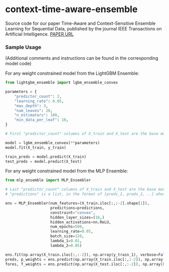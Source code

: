 # context-time-aware-ensemble
Source code for our paper Time-Aware and Context-Sensitive Ensemble Learning for Sequential Data, published by the journal IEEE Transactions on Artificial Intelligence.
[PAPER URL](https://doi.org/10.1109/TAI.2023.3319308)

### Sample Usage
(Additional comments and instructions can be found in the corresponding model code)

For any weight constrained model from the LightGBM Ensemble:

```python
from lightgbm_ensemble import lgbm_ensemble_convex

parameters = {
    "predictor_count": 2,
    "learning_rate": 0.05,
    "max_depth": 3,
    "num_leaves": 20,
    "n_estimators": 100,
    "min_data_per_leaf": 10,
}

# First "predictor_count" columns of X_train and X_test are the base model predictions

model = lgbm_ensemble_convex(**parameters)
model.fit(X_train, y_train)

train_preds = model.predict(X_train)
test_preds = model.predict(X_test)
```

For any weight constrained model from the MLP Ensemble:

```python
from mlp_ensemble import MLP_Ensembler

# Last "predictor_count" columns of X_train and X_test are the base model predictions
# "predictions" is a list, in the format of [preds_1, preds_2, ..] where preds_{i} are 1-D numpy arrays corresponding to base model predictions

ens = MLP_Ensembler(num_features=(X_train.iloc[:,:-2].shape[1]),
                    predictions=predictions,
                    constraint="convex",
                    hidden_layer_sizes=(16,)
                    hidden_activations=nn.ReLU,
                    num_epochs=500,
                    learning_rate=0.05,
                    batch_size=128,
                    lambda_1=0.01,
                    lambda_2=0.05)

ens.fit(np.array(X_train.iloc[:,:-2]), np.array(y_train_1), verbose=False)
preds, p_weights = ens.predict(np.array(X_train.iloc[:,:-2]), np.array(X_train.iloc[:,-2:]))
fores, f_weights = ens.predict(np.array(X_test.iloc[:,:-2]), np.array(X_test.iloc[:,-2:]))
```
